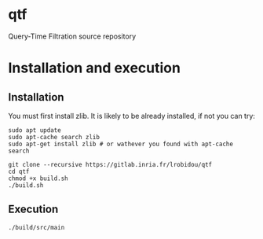 # qtf

Query-Time Filtration source repository

# Installation and execution
## Installation
You must first install zlib. It is likely to be already installed, if not you can try:
```
sudo apt update
sudo apt-cache search zlib
sudo apt-get install zlib # or wathever you found with apt-cache search
```

```
git clone --recursive https://gitlab.inria.fr/lrobidou/qtf
cd qtf
chmod +x build.sh
./build.sh
```
## Execution
```
./build/src/main
```


